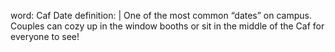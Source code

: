 word: Caf Date
definition: |
  One of the most common “dates” on campus. Couples can cozy up in the window booths or sit in the middle of the Caf for everyone to see!
